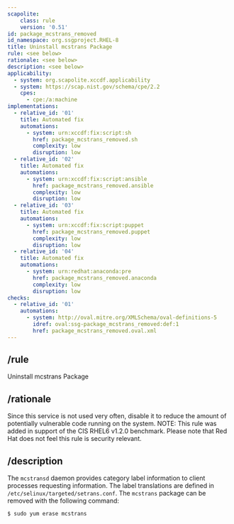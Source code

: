 ```yaml
---
scapolite:
    class: rule
    version: '0.51'
id: package_mcstrans_removed
id_namespace: org.ssgproject.RHEL-8
title: Uninstall mcstrans Package
rule: <see below>
rationale: <see below>
description: <see below>
applicability:
  - system: org.scapolite.xccdf.applicability
  - system: https://scap.nist.gov/schema/cpe/2.2
    cpes:
      - cpe:/a:machine
implementations:
  - relative_id: '01'
    title: Automated fix
    automations:
      - system: urn:xccdf:fix:script:sh
        href: package_mcstrans_removed.sh
        complexity: low
        disruption: low
  - relative_id: '02'
    title: Automated fix
    automations:
      - system: urn:xccdf:fix:script:ansible
        href: package_mcstrans_removed.ansible
        complexity: low
        disruption: low
  - relative_id: '03'
    title: Automated fix
    automations:
      - system: urn:xccdf:fix:script:puppet
        href: package_mcstrans_removed.puppet
        complexity: low
        disruption: low
  - relative_id: '04'
    title: Automated fix
    automations:
      - system: urn:redhat:anaconda:pre
        href: package_mcstrans_removed.anaconda
        complexity: low
        disruption: low
checks:
  - relative_id: '01'
    automations:
      - system: http://oval.mitre.org/XMLSchema/oval-definitions-5
        idref: oval:ssg-package_mcstrans_removed:def:1
        href: package_mcstrans_removed.oval.xml
---
```



## /rule

Uninstall mcstrans Package

## /rationale

Since
this service is not used very often, disable it to reduce the amount of
potentially vulnerable code running on the system. NOTE: This rule was
added in support of the CIS RHEL6 v1.2.0 benchmark. Please note that Red
Hat does not feel this rule is security relevant.

## /description

The
`mcstransd` daemon provides category label information to client
processes requesting information. The label translations are defined in
`/etc/selinux/targeted/setrans.conf`. The `mcstrans` package can be
removed with the following command:

``` 
$ sudo yum erase mcstrans
```

